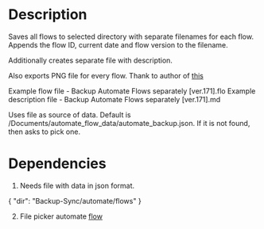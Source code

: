 # Description

Saves all flows to selected directory with separate filenames for each flow. Appends the flow ID, current date and flow version to the filename.

Additionally creates separate file with description.

Also exports PNG file for every flow. Thank to author of [this](https://llamalab.com/automate/community/flows/11023)

Example flow file - Backup Automate Flows separately [ver.171].flo
Example description file - Backup Automate Flows separately [ver.171].md

Uses file as source of data. Default is /Documents/automate_flow_data/automate_backup.json. If it is not found, then asks to pick one.


# Dependencies

1. Needs file with data in json format.

{
  "dir": "Backup-Sync/automate/flows"
}

2. File picker automate [flow](/File%20picker%20[44][2025-02-22][ver.82].md)